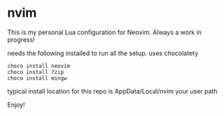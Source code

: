 # nvim

This is my personal Lua configuration for Neovim. Always a work in progress!

needs the following installed to run all the setup. uses chocolatety

```
choco install neovim
choco install 7zip
choco install mingw
```

typical install location for this repo is AppData/Local/nvim your user path


Enjoy!
